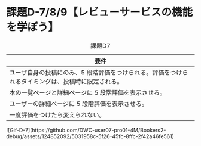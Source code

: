 # 課題D-7/8/9【レビューサービスの機能を学ぼう】

<table>
  <caption>課題D7</caption>
  <thead>
    <tr>
      <th>要件</th>
    </tr>
  </thead>
  <tr>
    <td> ユーザ自身の投稿にのみ、5 段階評価をつけられる。評価をつけられるタイミングは、投稿時に限定される。 </td>
  </tr>
  <tr>
    <td> 本の一覧ページと詳細ページに 5 段階評価を表示させる。 </td>
  </tr>
  <tr>
    <td> ユーザーの詳細ページに 5 段階評価を表示させる。 </td>
  </tr>
  <tr>
    <td> 一度評価をつけたら変えられない。 </td>
  </tr>
</table>
![Gif-D-7](https://github.com/DWC-user07-pro01-4M/Bookers2-debug/assets/124852092/5031958c-5f26-45fc-8ffc-2f42a46fe561)

